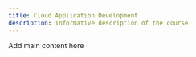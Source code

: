 ```yaml
---
title: Cloud Application Development
description: Informative description of the course
---
```


Add main content here